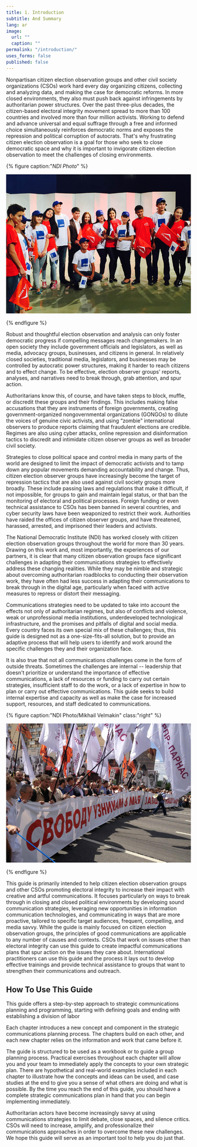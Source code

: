 ```yaml
---
title: 1. Introduction
subtitle: And Summary
lang: ar
image:
  url: ""
  caption: ""
permalink: "/introduction/"
uses_forms: false
published: false
---
```


Nonpartisan citizen election observation groups and other civil society organizations (CSOs) work hard every day organizing citizens, collecting and analyzing data, and making the case for democratic reforms. In more closed environments, they also must push back against infringements by authoritarian power structures. Over the past three-plus decades, the citizen-based electoral integrity movement spread to more than 100 countries and involved more than four million activists. Working to defend and advance universal and equal suffrage through a free and informed choice simultaneously reinforces democratic norms and exposes the repression and political corruption of autocrats. That's why frustrating citizen election observation is a goal for those who seek to close democratic space and why it is important to invigorate citizen election observation to meet the challenges of closing environments.

{% figure caption:"_NDI Photo_" %}

![NDI Photo](/assets/images/ndi_kyrgyz_debates-1.jpg "NDI Photo.")

{% endfigure %}

Robust and thoughtful election observation and analysis can only foster democratic progress if compelling messages reach changemakers. In an open society they include government officials and legislators, as well as media, advocacy groups, businesses, and citizens in general. In relatively closed societies, traditional media, legislators, and businesses may be controlled by autocratic power structures, making it harder to reach citizens and to effect change. To be effective, election observer groups' reports, analyses, and narratives need to break through, grab attention, and spur action.

Authoritarians know this, of course, and have taken steps to block, muffle, or discredit these groups and their findings. This includes making false accusations that they are instruments of foreign governments, creating government-organized nongovernmental organizations (GONGOs) to dilute the voices of genuine civic activists, and using “zombie” international observers to produce reports claiming that fraudulent elections are credible. Regimes are also using cyber attacks, online repression and disinformation tactics to discredit and intimidate citizen observer groups as well as broader civil society.

Strategies to close political space and control media in many parts of the world are designed to limit the impact of democratic activists and to tamp down any popular movements demanding accountability and change. Thus, citizen election observer groups have increasingly become the target of repression tactics that are also used against civil society groups more broadly. These include passing laws and regulations that make it difficult, if not impossible, for groups to gain and maintain legal status, or that ban the monitoring of electoral and political processes. Foreign funding or even technical assistance to CSOs has been banned in several countries, and cyber security laws have been weaponized to restrict their work. Authorities have raided the offices of citizen observer groups, and have threatened, harassed, arrested, and imprisoned their leaders and activists.

The National Democratic Institute (NDI) has worked closely with citizen election observation groups throughout the world for more than 30 years. Drawing on this work and, most importantly, the experiences of our partners, it is clear that many citizen observation groups face significant challenges in adapting their communications strategies to effectively address these changing realities. While they may be nimble and strategic about overcoming authoritarian roadblocks to conducting their observation work, they have often had less success in adapting their communications to break through in the digital age, particularly when faced with active measures to repress or distort their messaging.

Communications strategies need to be updated to take into account the effects not only of authoritarian regimes, but also of conflicts and violence, weak or unprofessional media institutions, underdeveloped technological infrastructure, and the promises and pitfalls of digital and social media. Every country faces its own special mix of these challenges; thus, this guide is designed not as a one-size-fits-all solution, but to provide an adaptive process that will help users to identify and work around the specific challenges they and their organization face.

It is also true that not all communications challenges come in the form of outside threats. Sometimes the challenges are internal -- leadership that doesn't prioritize or understand the importance of effective communications, a lack of resources or funding to carry out certain strategies, insufficient staff to do the work, or a lack of expertise in how to plan or carry out effective communications. This guide seeks to build internal expertise and capacity as well as make the case for increased support, resources, and staff dedicated to communications.

{% figure caption:"NDI Photo/Mikhail Velmakin" class:"right" %}

![NDI Photo/Mikhail Velmakin](/assets/images/NDI_moscow.jpg "NDI Photo/Mikhail Velmakin")

{% endfigure %}

This guide is primarily intended to help citizen election observation groups and other CSOs promoting electoral integrity to increase their impact with creative and artful communications. It focuses particularly on ways to break through in closing and closed political environments by developing sound communication strategies, leveraging new opportunities in information communication technologies, and communicating in ways that are more proactive, tailored to specific target audiences, frequent, compelling, and media savvy. While the guide is mainly focused on citizen election observation groups, the principles of good communications are applicable to any number of causes and contexts. CSOs that work on issues other than electoral integrity can use this guide to create impactful communications plans that spur action on the issues they care about. International practitioners can use this guide and the process it lays out to develop effective trainings and provide technical assistance to groups that want to strengthen their communications and outreach.

## How To Use This Guide

This guide offers a step-by-step approach to strategic communications planning and programming, starting with defining goals and ending with establishing a division of labor

Each chapter introduces a new concept and component in the strategic communications planning process. The chapters build on each other, and each new chapter relies on the information and work that came before it.

The guide is structured to be used as a workbook or to guide a group planning process. Practical exercises throughout each chapter will allow you and your team to immediately apply the concepts to your own strategic plan. There are hypothetical and real-world examples included in each chapter to illustrate how the concepts and ideas can be used, and case studies at the end to give you a sense of what others are doing and what is possible. By the time you reach the end of this guide, you should have a complete strategic communications plan in hand that you can begin implementing immediately.

Authoritarian actors have become increasingly savvy at using communications strategies to limit debate, close spaces, and silence critics. CSOs will need to increase, amplify, and professionalize their communications approaches in order to overcome these new challenges. We hope this guide will serve as an important tool to help you do just that.
